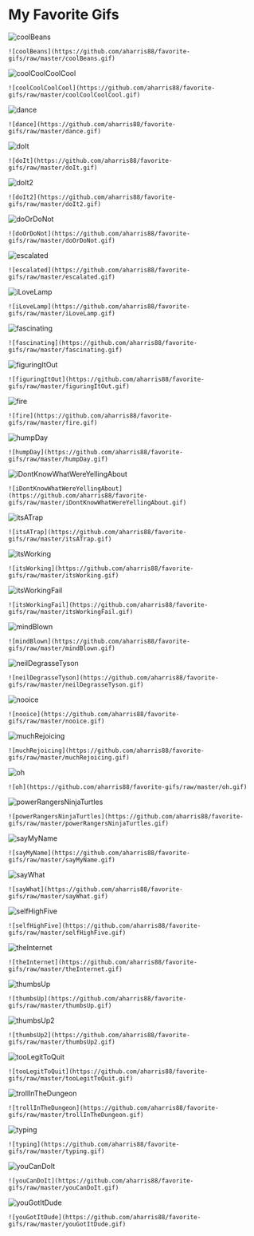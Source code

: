 # My Favorite Gifs

![coolBeans](https://github.com/aharris88/favorite-gifs/raw/master/coolBeans.gif)
```
![coolBeans](https://github.com/aharris88/favorite-gifs/raw/master/coolBeans.gif)
```

![coolCoolCoolCool](https://github.com/aharris88/favorite-gifs/raw/master/coolCoolCoolCool.gif)
```
![coolCoolCoolCool](https://github.com/aharris88/favorite-gifs/raw/master/coolCoolCoolCool.gif)
```

![dance](https://github.com/aharris88/favorite-gifs/raw/master/dance.gif)
```
![dance](https://github.com/aharris88/favorite-gifs/raw/master/dance.gif)
```

![doIt](https://github.com/aharris88/favorite-gifs/raw/master/doIt.gif)
```
![doIt](https://github.com/aharris88/favorite-gifs/raw/master/doIt.gif)
```

![doIt2](https://github.com/aharris88/favorite-gifs/raw/master/doIt2.gif)
```
![doIt2](https://github.com/aharris88/favorite-gifs/raw/master/doIt2.gif)
```

![doOrDoNot](https://github.com/aharris88/favorite-gifs/raw/master/doOrDoNot.gif)
```
![doOrDoNot](https://github.com/aharris88/favorite-gifs/raw/master/doOrDoNot.gif)
```

![escalated](https://github.com/aharris88/favorite-gifs/raw/master/escalated.gif)
```
![escalated](https://github.com/aharris88/favorite-gifs/raw/master/escalated.gif)
```

![iLoveLamp](https://github.com/aharris88/favorite-gifs/raw/master/iLoveLamp.gif)
```
![iLoveLamp](https://github.com/aharris88/favorite-gifs/raw/master/iLoveLamp.gif)
```

![fascinating](https://github.com/aharris88/favorite-gifs/raw/master/fascinating.gif)
```
![fascinating](https://github.com/aharris88/favorite-gifs/raw/master/fascinating.gif)
```

![figuringItOut](https://github.com/aharris88/favorite-gifs/raw/master/figuringItOut.gif)
```
![figuringItOut](https://github.com/aharris88/favorite-gifs/raw/master/figuringItOut.gif)
```

![fire](https://github.com/aharris88/favorite-gifs/raw/master/fire.gif)
```
![fire](https://github.com/aharris88/favorite-gifs/raw/master/fire.gif)
```

![humpDay](https://github.com/aharris88/favorite-gifs/raw/master/humpDay.gif)
```
![humpDay](https://github.com/aharris88/favorite-gifs/raw/master/humpDay.gif)
```

![iDontKnowWhatWereYellingAbout](https://github.com/aharris88/favorite-gifs/raw/master/iDontKnowWhatWereYellingAbout.gif)
```
![iDontKnowWhatWereYellingAbout](https://github.com/aharris88/favorite-gifs/raw/master/iDontKnowWhatWereYellingAbout.gif)
```

![itsATrap](https://github.com/aharris88/favorite-gifs/raw/master/itsATrap.gif)
```
![itsATrap](https://github.com/aharris88/favorite-gifs/raw/master/itsATrap.gif)
```

![itsWorking](https://github.com/aharris88/favorite-gifs/raw/master/itsWorking.gif)
```
![itsWorking](https://github.com/aharris88/favorite-gifs/raw/master/itsWorking.gif)
```

![itsWorkingFail](https://github.com/aharris88/favorite-gifs/raw/master/itsWorkingFail.gif)
```
![itsWorkingFail](https://github.com/aharris88/favorite-gifs/raw/master/itsWorkingFail.gif)
```

![mindBlown](https://github.com/aharris88/favorite-gifs/raw/master/mindBlown.gif)
```
![mindBlown](https://github.com/aharris88/favorite-gifs/raw/master/mindBlown.gif)
```

![neilDegrasseTyson](https://github.com/aharris88/favorite-gifs/raw/master/neilDegrasseTyson.gif)
```
![neilDegrasseTyson](https://github.com/aharris88/favorite-gifs/raw/master/neilDegrasseTyson.gif)
```

![nooice](https://github.com/aharris88/favorite-gifs/raw/master/nooice.gif)
```
![nooice](https://github.com/aharris88/favorite-gifs/raw/master/nooice.gif)
```

![muchRejoicing](https://github.com/aharris88/favorite-gifs/raw/master/muchRejoicing.gif)
```
![muchRejoicing](https://github.com/aharris88/favorite-gifs/raw/master/muchRejoicing.gif)
```

![oh](https://github.com/aharris88/favorite-gifs/raw/master/oh.gif)
```
![oh](https://github.com/aharris88/favorite-gifs/raw/master/oh.gif)
```

![powerRangersNinjaTurtles](https://github.com/aharris88/favorite-gifs/raw/master/powerRangersNinjaTurtles.gif)
```
![powerRangersNinjaTurtles](https://github.com/aharris88/favorite-gifs/raw/master/powerRangersNinjaTurtles.gif)
```

![sayMyName](https://github.com/aharris88/favorite-gifs/raw/master/sayMyName.gif)
```
![sayMyName](https://github.com/aharris88/favorite-gifs/raw/master/sayMyName.gif)
```

![sayWhat](https://github.com/aharris88/favorite-gifs/raw/master/sayWhat.gif)
```
![sayWhat](https://github.com/aharris88/favorite-gifs/raw/master/sayWhat.gif)
```

![selfHighFive](https://github.com/aharris88/favorite-gifs/raw/master/selfHighFive.gif)
```
![selfHighFive](https://github.com/aharris88/favorite-gifs/raw/master/selfHighFive.gif)
```

![theInternet](https://github.com/aharris88/favorite-gifs/raw/master/theInternet.gif)
```
![theInternet](https://github.com/aharris88/favorite-gifs/raw/master/theInternet.gif)
```

![thumbsUp](https://github.com/aharris88/favorite-gifs/raw/master/thumbsUp.gif)
```
![thumbsUp](https://github.com/aharris88/favorite-gifs/raw/master/thumbsUp.gif)
```

![thumbsUp2](https://github.com/aharris88/favorite-gifs/raw/master/thumbsUp2.gif)
```
![thumbsUp2](https://github.com/aharris88/favorite-gifs/raw/master/thumbsUp2.gif)
```

![tooLegitToQuit](https://github.com/aharris88/favorite-gifs/raw/master/tooLegitToQuit.gif)
```
![tooLegitToQuit](https://github.com/aharris88/favorite-gifs/raw/master/tooLegitToQuit.gif)
```

![trollInTheDungeon](https://github.com/aharris88/favorite-gifs/raw/master/trollInTheDungeon.gif)
```
![trollInTheDungeon](https://github.com/aharris88/favorite-gifs/raw/master/trollInTheDungeon.gif)
```

![typing](https://github.com/aharris88/favorite-gifs/raw/master/typing.gif)
```
![typing](https://github.com/aharris88/favorite-gifs/raw/master/typing.gif)
```

![youCanDoIt](https://github.com/aharris88/favorite-gifs/raw/master/youCanDoIt.gif)
```
![youCanDoIt](https://github.com/aharris88/favorite-gifs/raw/master/youCanDoIt.gif)
```

![youGotItDude](https://github.com/aharris88/favorite-gifs/raw/master/youGotItDude.gif)
```
![youGotItDude](https://github.com/aharris88/favorite-gifs/raw/master/youGotItDude.gif)
```
